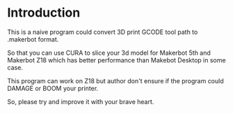# Introduction
This is a naive program could convert 3D print GCODE tool path to .makerbot format.

So that you can use CURA to slice your 3d model for Makerbot 5th and Makerbot Z18 which has better performance than Makebot Desktop in some case.

This program can work on Z18 but author don't ensure if the program could DAMAGE or BOOM your printer.

So, please try and improve it with your brave heart.
